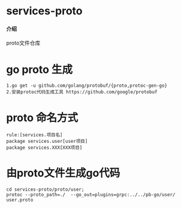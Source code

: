 # services-proto

#### 介绍
proto文件仓库

# go proto 生成
```
1.go get -u github.com/golang/protobuf/{proto,protoc-gen-go}
2.安装protoc代码生成工具 https://github.com/google/protobuf
```

# proto 命名方式
```
rule:[services.项目名]
package services.user[user项目]
package services.XXX[XXX项目]

```

# 由proto文件生成go代码

```shell
cd services-proto/proto/user;
protoc --proto_path=./  --go_out=plugins=grpc:../../pb-go/user/ user.proto 
```

